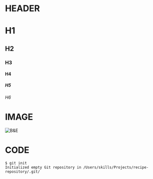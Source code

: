 # HEADER
# H1
## H2
### H3
#### H4
##### H5
###### H6
# IMAGE
![B&E](https://camo.githubusercontent.com/bc576906b2e1c230eb3d4d5cb84d6b7075a76f93873238c47ab58b548dff9d9f/68747470733a2f2f69302e6864736c622e636f6d2f6266732f616c62756d2f653561343361343831376333646538626266373730656135636162316539383866386165396661352e6769664031343337772e77656270)
# CODE
```
$ git init
Initialized empty Git repository in /Users/skills/Projects/recipe-repository/.git/
```
